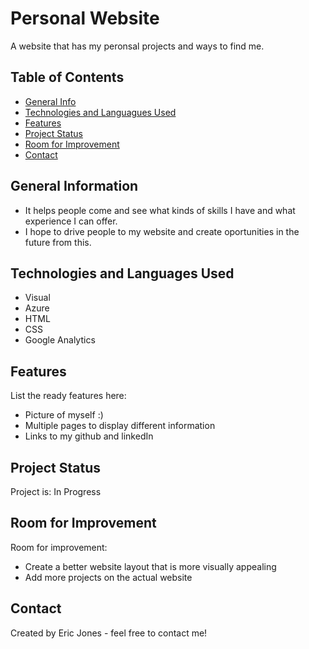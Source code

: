# Personal Website
A website that has my peronsal projects and ways to find me.

## Table of Contents
* [General Info](#general-information)
* [Technologies and Languagues Used](#technologies-and-languages-used)
* [Features](#features)
* [Project Status](#project-status)
* [Room for Improvement](#room-for-improvement)
* [Contact](#contact)
<!-- * [License](#license) -->


## General Information
- It helps people come and see what kinds of skills I have and what experience I can offer.
- I hope to drive people to my website and create oportunities in the future from this.
<!-- You don't have to answer all the questions - just the ones relevant to your project. -->


## Technologies and Languages Used
- Visual 
- Azure
- HTML
- CSS
- Google Analytics


## Features
List the ready features here:
- Picture of myself :)
- Multiple pages to display different information
- Links to my github and linkedIn


## Project Status
Project is: In Progress 


## Room for Improvement
Room for improvement:
- Create a better website layout that is more visually appealing
- Add more projects on the actual website


## Contact
Created by Eric Jones - feel free to contact me!


<!-- Optional -->
<!-- ## License -->
<!-- This project is open source and available under the [... License](). -->

<!-- You don't have to include all sections - just the one's relevant to your project -->

